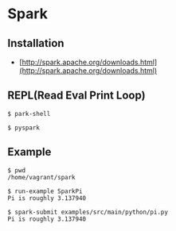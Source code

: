 Spark
=====

Installation
------------

* [http://spark.apache.org/downloads.html](http://spark.apache.org/downloads.html)


REPL(Read Eval Print Loop)
--------------------------

```
$ park-shell
```

```
$ pyspark
```


Example
-------

```
$ pwd
/home/vagrant/spark

$ run-example SparkPi
Pi is roughly 3.137940

$ spark-submit examples/src/main/python/pi.py 
Pi is roughly 3.137940
```